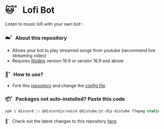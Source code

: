 # 🐱゛Lofi Bot
Listen to music lofi with your own bot✨

### ☁️゛About this repository
- Allows your bot to play streamed songs from youtube (recommend live streaming video)
- Requires [Nodejs](https://nodejs.org) version 16.9 or version 16.9 and above

### 🌙゛How to use?
- Fork this [repository](https://github.com/ItzNorii/lofi-bot) and change the [config file](https://github.com/ItzNorii/lofi-bot/blob/main/config/bot.js)

### 📦゛Packages not auto-installed? Paste this code
```js
npm i discord.js @discordjs/voice @distube/yt-dlp distube ffmpeg-static
```

🍥゛Check out the latest changes to this repository [here](https://github.com/ItzNorii/lofi-bot/commits)
